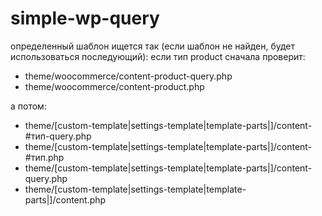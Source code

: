 # simple-wp-query

определенный шаблон ищется так (если шаблон не найден, будет использоваться последующий):
если тип product сначала проверит:
- theme/woocommerce/content-product-query.php
- theme/woocommerce/content-product.php

а потом:
- theme/[custom-template|settings-template|template-parts|]/content-#тип-query.php
- theme/[custom-template|settings-template|template-parts|]/content-#тип.php
- theme/[custom-template|settings-template|template-parts|]/content-query.php
- theme/[custom-template|settings-template|template-parts|]/content.php
